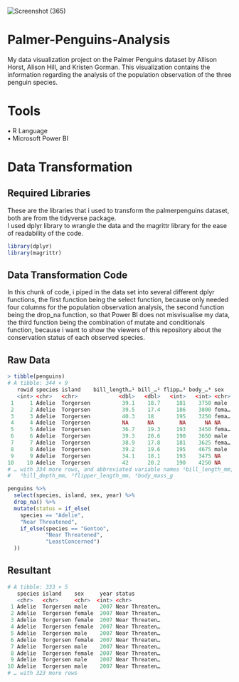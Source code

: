 ![Screenshot (365)](https://user-images.githubusercontent.com/102712597/194695224-43a37b3a-2316-4295-8bb8-7cf07ca56f87.png)


# Palmer-Penguins-Analysis
My data visualization project on the Palmer Penguins dataset by Allison Horst, Alison Hill, and Kristen Gorman. This visualization contains the information regarding the analysis of the population observation of the three penguin species.

# Tools
• R Language <br>
• Microsoft Power BI

# Data Transformation

## Required Libraries
These are the libraries that i used to transform the palmerpenguins dataset, both are from the tidyverse package. <br>
I used dplyr library to wrangle the data and the magrittr library for the ease of readability of the code.

```r
library(dplyr)
library(magrittr)
```

## Data Transformation Code
In this chunk of code, i piped in the data set into several different dplyr functions, 
the first function being the select function, because only needed four columns for the population observation analysis, 
the second function being the drop_na function, so that Power BI does not misvisualise my data, 
the third function being the combination of mutate and conditionals function, because i want to show the viewers of this repository 
about the conservation status of each observed species.

## Raw Data
```r
> tibble(penguins)
# A tibble: 344 × 9
   rowid species island    bill_length…¹ bill_…² flipp…³ body_…⁴ sex    year
   <int> <chr>   <chr>             <dbl>   <dbl>   <int>   <int> <chr> <int>
 1     1 Adelie  Torgersen          39.1    18.7     181    3750 male   2007
 2     2 Adelie  Torgersen          39.5    17.4     186    3800 fema…  2007
 3     3 Adelie  Torgersen          40.3    18       195    3250 fema…  2007
 4     4 Adelie  Torgersen          NA      NA        NA      NA NA     2007
 5     5 Adelie  Torgersen          36.7    19.3     193    3450 fema…  2007
 6     6 Adelie  Torgersen          39.3    20.6     190    3650 male   2007
 7     7 Adelie  Torgersen          38.9    17.8     181    3625 fema…  2007
 8     8 Adelie  Torgersen          39.2    19.6     195    4675 male   2007
 9     9 Adelie  Torgersen          34.1    18.1     193    3475 NA     2007
10    10 Adelie  Torgersen          42      20.2     190    4250 NA     2007
# … with 334 more rows, and abbreviated variable names ¹​bill_length_mm,
#   ²​bill_depth_mm, ³​flipper_length_mm, ⁴​body_mass_g
```

```r
penguins %>%
  select(species, island, sex, year) %>%
  drop_na() %>%
  mutate(status = if_else(
    species == "Adelie",
    "Near Threatened",
    if_else(species == "Gentoo",
            "Near Threatened",
            "LeastConcerned")
  )) 
```
## Resultant
```r
# A tibble: 333 × 5
   species island    sex     year status        
   <chr>   <chr>     <chr>  <int> <chr>         
 1 Adelie  Torgersen male    2007 Near Threaten…
 2 Adelie  Torgersen female  2007 Near Threaten…
 3 Adelie  Torgersen female  2007 Near Threaten…
 4 Adelie  Torgersen female  2007 Near Threaten…
 5 Adelie  Torgersen male    2007 Near Threaten…
 6 Adelie  Torgersen female  2007 Near Threaten…
 7 Adelie  Torgersen male    2007 Near Threaten…
 8 Adelie  Torgersen female  2007 Near Threaten…
 9 Adelie  Torgersen male    2007 Near Threaten…
10 Adelie  Torgersen male    2007 Near Threaten…
# … with 323 more rows
```


